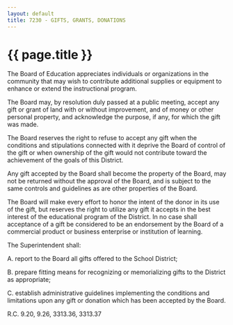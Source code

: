 ```yaml
---
layout: default
title: 7230 - GIFTS, GRANTS, DONATIONS
---
```


{{ page.title }}
================

The Board of Education appreciates individuals or organizations in the
community that may wish to contribute additional supplies or equipment
to enhance or extend the instructional program.

The Board may, by resolution duly passed at a public meeting, accept any
gift or grant of land with or without improvement, and of money or other
personal property, and acknowledge the purpose, if any, for which the
gift was made.

The Board reserves the right to refuse to accept any gift when the
conditions and stipulations connected with it deprive the Board of
control of the gift or when ownership of the gift would not contribute
toward the achievement of the goals of this District.

Any gift accepted by the Board shall become the property of the Board,
may not be returned without the approval of the Board, and is subject to
the same controls and guidelines as are other properties of the Board.

The Board will make every effort to honor the intent of the donor in its
use of the gift, but reserves the right to utilize any gift it accepts
in the best interest of the educational program of the District. In no
case shall acceptance of a gift be considered to be an endorsement by
the Board of a commercial product or business enterprise or institution
of learning.

The Superintendent shall:

A. report to the Board all gifts offered to the School District;

B. prepare fitting means for recognizing or memorializing gifts to the
District as appropriate;

C. establish administrative guidelines implementing the conditions and
limitations upon any gift or donation which has been accepted by the
Board.

R.C. 9.20, 9.26, 3313.36, 3313.37
